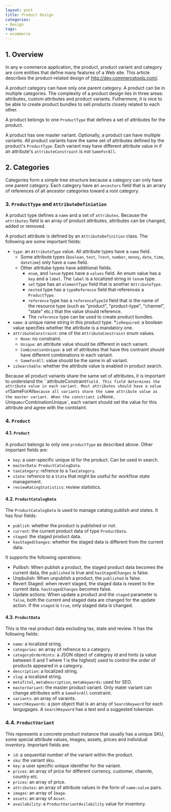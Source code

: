 ```yaml
---
layout: post
title: Product Design
categories:
- Design
tags:
- ecommerce
---
```


## 1. Overview
In any e-commerce application, the product, product variant and category are core entities that define many features of a Web site. This article describes the product-related design of http://dev.commercetools.com/. 

A product category can have only one parent category. A product can be in multiple categories. The complexity of a product design lies in three areas: attributes, custom attributes and product variants.  Futhermore, it is nice to be able to create product bundles to sell products closely related to each other.

A product belongs to one `ProductType` that defines a set of attributes for the product. 

A product has one master variant. Optionally, a product can have multiple variants. All product variants have the same set of attributes defined by the product's `ProductType`. Each variant may have different attribute value in if an attribute's `attributeConstraint` is not `SameForAll`.   

## 2. Categories
Categories form a simple tree structure because a category can only have one parent category. Each category have an `ancestors` field that is an arrary of references of all ancestor categories toward a root category. 

### 3. `ProductType` and  `AttributeDefiniation`
A product type defines a `name` and a set of `attributes`. Because the `attributes` field is an array of product attributes, attributes can be changed, added or removed.  

A product attribute is defined by an `AttributeDefinition` class. The following are some important fields:
* `type`: an `AttributeType` value. All attribute types have a `name` field. 
    - Some attribute types (`boolean`, `text`, `ltext`, `number`, `money`, `date`, `time`, `datetime`) only have a `name` field. 
    - Other attritube types have additional fields. 
        * `enum`, and `lenum` types have a `values` field. An enum value has a `key` and a `label`. The `label` is a localized string in `lenum` type. 
        * `set` type has an `elementType` field that is another `AttributeType`. 
        * `nested` type has a `typeReference` field that references a `ProductType`.  
        * `reference` type has a `referenceTypeId` field that is the name of the resource type (such as "product", "product-type", "channel", "state" etc.) that the value should reference. 
        * The `reference` type can be used to create product bundles. 
* `name`: a unique name string in this product type. 
*`isRequired`: a boolean value specifies whether the attribute is a mandatory one. 
* `attributeConstraint`: one of the `AttributeConstraint` enum values. 
    - `None`: no constraint. 
    - `Unique`: an attribute value should be different in each variant. 
    - `CombinationUnique`: a set of attributes that have this contraint should have different combinations in each variant. 
    - `SameForAll`: value should be the same in all variant. 
* `isSearchable`: whether the attribute value is enabled in product search.   

Because all product variants share the same set of attributes, it is important to understand the ``attributeConstraint` field. This field determines the attribute value in each variant. Most attributes should have a value of `SameForAll` because all variants share the same attribute value as the master variant. When the constriant is `None`, `Unique` or `CombinationUnique`, each variant should set the value for this attribute and agree with the contstaint. 

### 4. `Product` 

#### 4.1. `Product`
A product belongs to only one `productType` as described above. Other important fields are:
* `key`: a user-specific unique id for the product. Can be used in search. 
* `masterData`: `ProductCatalogData`. 
* `taxCategory`: refrence to a `TaxCategory`. 
* `state`: refrence to a `State` that might be useful for workflow state management. 
* `reviewRatingStatistics`: review statistics. 

#### 4.2. `ProductCatalogData`
The `ProductCatalogData` is used to manage catalog publish and states. It has four fields:
* `publish`: whether the product is published or not. 
* `current`: the current product data of type `ProductData`. 
* `staged`: the staged product data. 
* `hasStagedChanges`: whether the staged data is different from the current data. 

It supports the following operations:  
- Pulibsh: When publish a product, the staged product data becomes the current data, the `published` is true and `hasStagedChanges` is false.
- Unpbulish: When unpublish a product,  the `published` is false. 
- Revert Staged: when revert staged, the staged data is reseet to the current data. `hasStagedChanges` becomes false. 
- Update actions: When update a product and the `staged` parameter is `false`, both the current and staged data are changed for the update action. If the `staged` is `true`, only staged data is changed. 

#### 4.3. `ProductData`
This is the real product data excluding tax, state and review. It has the following fields: 
* `name`: a localized string.
* `categories`: an array of refrence to a category. 
* `categoryOrderHints`: a JSON object of categroy id and hints (a value between 0 and 1 where 1 is the highest) used to control the order of products appeared in a category. 
* `description`: a localized string. 
* `slug`: a localized string. 
* `metaTitel`, `metaDescription`, `metaKeywords`: used for SEO.
* `masterVariant`: the master product variant. Only mater variant can change attributes with a  `SameForAll` constraint. 
* `variants`: an array of varaints. 
* `searchKeywords`: a json object that is an array of `SearchKeyword` for each langugages. A `SearchKeyword` has a text and a suggested tokenizer. 

### 4.4. `ProductVariant`
This represents a concrete product instance that usually has a unique SKU, some special attribute values, images, assets, prices and individual inventory. Important fields are: 
* `id`: a sequential number of the variant within the product. 
* `sku`: the variant sku.
* `key`: a user specific unique identifier for the variant.
* `prices`: an array of price for different currency, customer, channle, country etc. 
* `prices`: an array of price. 
* `attributes`: an array of attribute values in the form of `name:value` pairs.
* `images`: an array of `Image`. 
* `assets`: an array of `Asset`. 
* `availability`: a `ProductVariantAvilability` value for inventory. 
